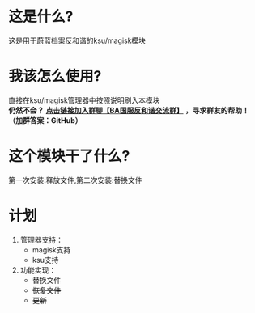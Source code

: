 # 这是什么?
这是用于[蔚蓝档案](https://bluearchive-cn.com/)反和谐的ksu/magisk模块

# 我该怎么使用?
直接在ksu/magisk管理器中按照说明刷入本模块  
**仍然不会？**  [**点击链接加入群聊【BA国服反和谐交流群】**](https://qm.qq.com/cgi-bin/qm/qr?k=xJx5SpbL-Exu7Fk1oiIXldAN1J_LEUb4&jump_from=webapi&authKey=An0DcDs9/SDZsBNCDJWngMuQDt+ty7UPfwn4qto1JkCVLOAUK5TIS+ihQjTAfD2Q) **，寻求群友的帮助！   （加群答案：GitHub）**

# 这个模块干了什么?
第一次安装:释放文件,第二次安装:替换文件

# 计划
1. 管理器支持：
    - magisk支持
    - ksu支持
2. 功能实现：
    - 替换文件
    - ~~恢复文件~~
    - ~~更新~~
